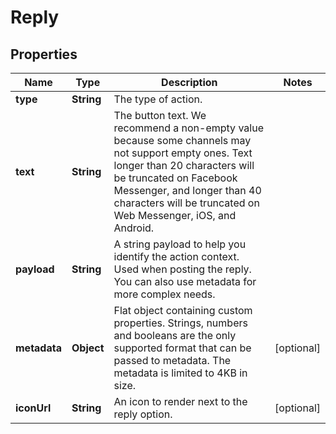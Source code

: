

# Reply


## Properties

| Name | Type | Description | Notes |
|------------ | ------------- | ------------- | -------------|
|**type** | **String** | The type of action. |  |
|**text** | **String** | The button text. We recommend a non-empty value because some channels may not support empty ones. Text longer than 20 characters will be truncated on Facebook Messenger, and longer than 40 characters will be truncated on Web Messenger, iOS, and Android. |  |
|**payload** | **String** | A string payload to help you identify the action context. Used when posting the reply. You can also use metadata for more complex needs. |  |
|**metadata** | **Object** | Flat object containing custom properties. Strings, numbers and booleans  are the only supported format that can be passed to metadata. The metadata is limited to 4KB in size.  |  [optional] |
|**iconUrl** | **String** | An icon to render next to the reply option. |  [optional] |



